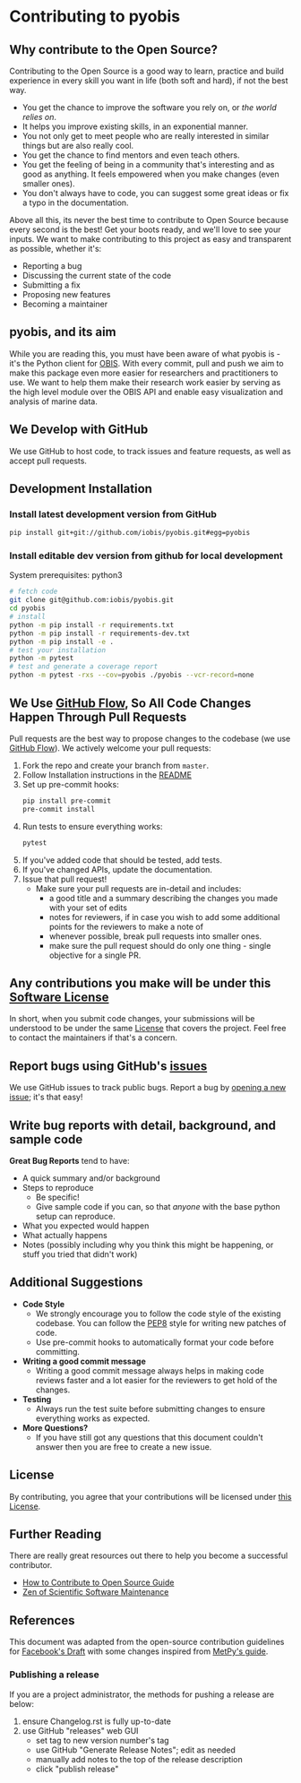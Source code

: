 # Contributing to pyobis
## Why contribute to the Open Source?
Contributing to the Open Source is a good way to learn, practice and build experience in every skill you want in life (both soft and hard), if not the best way.
+ You get the chance to improve the software you rely on, or *the world relies on*.
+ It helps you improve existing skills, in an exponential manner.
+ You not only get to meet people who are really interested in similar things but are also really cool.
+ You get the chance to find mentors and even teach others.
+ You get the feeling of being in a community that's interesting and as good as anything. It feels empowered when you make changes (even smaller ones).
+ You don't always have to code, you can suggest some great ideas or fix a typo in the documentation.

Above all this, its never the best time to contribute to Open Source because every second is the best! Get your boots ready, and we'll love to see your inputs. We want to make contributing to this project as easy and transparent as possible, whether it's:

- Reporting a bug
- Discussing the current state of the code
- Submitting a fix
- Proposing new features
- Becoming a maintainer

## pyobis, and its aim
While you are reading this, you must have been aware of what pyobis is - it's the Python client for [OBIS](https://obis.org/). With every commit, pull and push we aim to make this package even more easier for researchers and practitioners to use. We want to help them make their research work easier by serving as the high level module over the OBIS API and enable easy visualization and analysis of marine data.

## We Develop with GitHub
We use GitHub to host code, to track issues and feature requests, as well as accept pull requests.

## Development Installation

### Install latest development version from GitHub

```bash
pip install git+git://github.com/iobis/pyobis.git#egg=pyobis
```

### Install editable dev version from github for local development

System prerequisites: python3

```bash
# fetch code
git clone git@github.com:iobis/pyobis.git
cd pyobis
# install
python -m pip install -r requirements.txt
python -m pip install -r requirements-dev.txt
python -m pip install -e .
# test your installation
python -m pytest
# test and generate a coverage report
python -m pytest -rxs --cov=pyobis ./pyobis --vcr-record=none
```

## We Use [GitHub Flow](https://guides.github.com/introduction/flow/index.html), So All Code Changes Happen Through Pull Requests
Pull requests are the best way to propose changes to the codebase (we use [GitHub Flow](https://guides.github.com/introduction/flow/index.html)). We actively welcome your pull requests:

1. Fork the repo and create your branch from `master`.
2. Follow Installation instructions in the [README](https://github.com/iobis/pyobis/blob/master/README.rst)
3. Set up pre-commit hooks:
   ```bash
   pip install pre-commit
   pre-commit install
   ```
4. Run tests to ensure everything works:
   ```bash
   pytest
   ```
5. If you've added code that should be tested, add tests.
6. If you've changed APIs, update the documentation.
7. Issue that pull request!
    + Make sure your pull requests are in-detail and includes:
        - a good title and a summary describing the changes you made with your set of edits
        - notes for reviewers, if in case you wish to add some additional points for the reviewers to make a note of
        - whenever possible, break pull requests into smaller ones.
        - make sure the pull request should do only one thing - single objective for a single PR.

## Any contributions you make will be under this [Software License](https://github.com/iobis/pyobis/blob/master/LICENSE)
In short, when you submit code changes, your submissions will be understood to be under the same [License](https://github.com/iobis/pyobis/blob/master/LICENSE) that covers the project. Feel free to contact the maintainers if that's a concern.

## Report bugs using GitHub's [issues](https://github.com/iobis/pyobis/issues)
We use GitHub issues to track public bugs. Report a bug by [opening a new issue](); it's that easy!

## Write bug reports with detail, background, and sample code
**Great Bug Reports** tend to have:
- A quick summary and/or background
- Steps to reproduce
  - Be specific!
  - Give sample code if you can, so that *anyone* with the base python setup can reproduce.
- What you expected would happen
- What actually happens
- Notes (possibly including why you think this might be happening, or stuff you tried that didn't work)

## Additional Suggestions
+ **Code Style**
  + We strongly encourage you to follow the code style of the existing codebase. You can follow the [PEP8](https://pep8.org/) style for writing new patches of code.
  + Use pre-commit hooks to automatically format your code before committing.
+ **Writing a good commit message**
  + Writing a good commit message always helps in making code reviews faster and a lot easier for the reviewers to get hold of the changes.
+ **Testing**
  + Always run the test suite before submitting changes to ensure everything works as expected.
+ **More Questions?**
  + If you have still got any questions that this document couldn't answer then you are free to create a new issue.

## License
By contributing, you agree that your contributions will be licensed under [this License](https://github.com/iobis/pyobis/blob/master/LICENSE).

## Further Reading
There are really great resources out there to help you become a successful contributor.
  + [How to Contribute to Open Source Guide](https://opensource.guide/how-to-contribute/)
  + [Zen of Scientific Software Maintenance](https://jrleeman.github.io/ScientificSoftwareMaintenance/)

## References
This document was adapted from the open-source contribution guidelines for [Facebook's Draft](https://github.com/facebook/draft-js/blob/a9316a723f9e918afde44dea68b5f9f39b7d9b00/CONTRIBUTING.md) with some changes inspired from [MetPy's guide](https://github.com/Unidata/MetPy/blob/main/CONTRIBUTING.md).

### Publishing a release
If you are a project administrator, the methods for pushing a release are below:

1. ensure Changelog.rst is fully up-to-date
2. use GitHub "releases" web GUI
   * set tag to new version number's tag
   * use GitHub "Generate Release Notes"; edit as needed
   * manually add notes to the top of the release description
   * click "publish release"